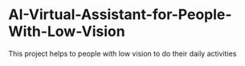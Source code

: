 # AI-Virtual-Assistant-for-People-With-Low-Vision
This project helps to people with low vision to do their daily activities
